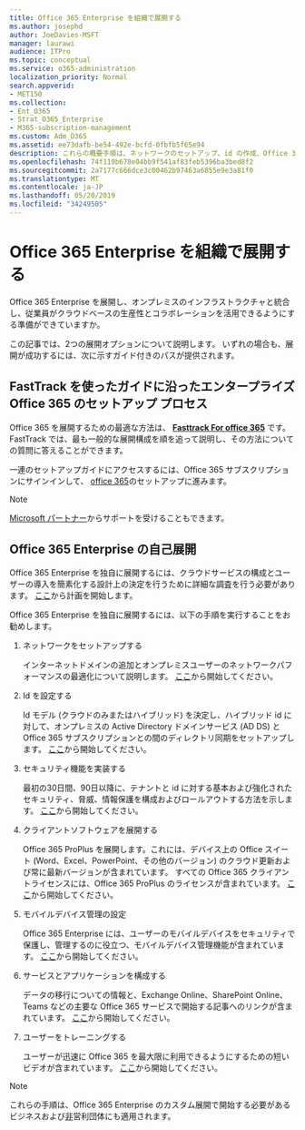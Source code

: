 ```yaml
---
title: Office 365 Enterprise を組織で展開する
ms.author: josephd
author: JoeDavies-MSFT
manager: laurawi
audience: ITPro
ms.topic: conceptual
ms.service: o365-administration
localization_priority: Normal
search.appverid:
- MET150
ms.collection:
- Ent_O365
- Strat_O365_Enterprise
- M365-subscription-management
ms.custom: Adm_O365
ms.assetid: ee73dafb-be54-492e-bcfd-0fbfb5f65e94
description: これらの概要手順は、ネットワークのセットアップ、id の作成、Office 365 ProPlus の展開、データの移行、組織内のユーザーが Office 365 の使用を開始する際に役立つように設計されています。
ms.openlocfilehash: 74f119b678e04bb9f541af83feb5396ba3bed8f2
ms.sourcegitcommit: 2a7177c666dce3c00462b97463a6855e9e3a81f0
ms.translationtype: MT
ms.contentlocale: ja-JP
ms.lasthandoff: 05/20/2019
ms.locfileid: "34249505"
---
```

# <a name="deploy-office-365-enterprise-for-your-organization"></a>Office 365 Enterprise を組織で展開する

Office 365 Enterprise を展開し、オンプレミスのインフラストラクチャと統合し、従業員がクラウドベースの生産性とコラボレーションを活用できるようにする準備ができていますか。

この記事では、2つの展開オプションについて説明します。 いずれの場合も、展開が成功するには、次に示すガイド付きのパスが提供されます。

## <a name="guided-enterprise-office-365-setup-process-with-fasttrack"></a>FastTrack を使ったガイドに沿ったエンタープライズ Office 365 のセットアップ プロセス

Office 365 を展開するための最適な方法は、 **[Fasttrack For office 365](https://docs.microsoft.com/fasttrack/O365-fasttrack-benefit-for-office-365)** です。 FastTrack では、最も一般的な展開構成を順を追って説明し、その方法についての質問に答えることができます。 

一連のセットアップガイドにアクセスするには、Office 365 サブスクリプションにサインインして、 [office 365](https://aka.ms/o365fasttrack)のセットアップに進みます。

>[!Note]
>[Microsoft パートナー](https://www.microsoft.com/solution-providers/home)からサポートを受けることもできます。
>

## <a name="self-deployment-of-office-365-enterprise"></a>Office 365 Enterprise の自己展開

Office 365 Enterprise を独自に展開するには、クラウドサービスの構成とユーザーの導入を簡素化する設計上の決定を行うために詳細な調査を行う必要があります。 [ここ](get-your-organization-ready-for-office-365.md)から計画を開始します。

Office 365 Enterprise を独自に展開するには、以下の手順を実行することをお勧めします。

1. ネットワークをセットアップする

   インターネットドメインの追加とオンプレミスユーザーのネットワークパフォーマンスの最適化について説明します。 [ここ](set-up-network-for-office-365.md)から開始してください。
 
2. Id を設定する

   Id モデル (クラウドのみまたはハイブリッド) を決定し、ハイブリッド id に対して、オンプレミスの Active Directory ドメインサービス (AD DS) と Office 365 サブスクリプションとの間のディレクトリ同期をセットアップします。 [ここ](protect-your-global-administrator-accounts.md)から開始してください。

3. セキュリティ機能を実装する

   最初の30日間、90日以降に、テナントと id に対する基本および強化されたセキュリティ、脅威、情報保護を構成およびロールアウトする方法を示します。 [ここ](https://docs.microsoft.com/office365/securitycompliance/security-roadmap)から開始してください。
 
4. クライアントソフトウェアを展開する

   Office 365 ProPlus を展開します。これには、デバイス上の Office スイート (Word、Excel、PowerPoint、その他のバージョン) のクラウド更新および常に最新バージョンが含まれています。 すべての Office 365 クライアントライセンスには、Office 365 ProPlus のライセンスが含まれています。 [ここ](https://docs.microsoft.com/DeployOffice/deployment-guide-for-office-365-proplus)から開始してください。
 
5. モバイルデバイス管理の設定

   Office 365 Enterprise には、ユーザーのモバイルデバイスをセキュリティで保護し、管理するのに役立つ、モバイルデバイス管理機能が含まれています。 [ここ](https://support.office.com/article/set-up-mobile-device-management-mdm-in-office-365-dd892318-bc44-4eb1-af00-9db5430be3cd)から開始してください。
 
6. サービスとアプリケーションを構成する

   データの移行についての情報と、Exchange Online、SharePoint Online、Teams などの主要な Office 365 サービスで開始する記事へのリンクが含まれています。 [ここ](configure-services-and-applications.md)から開始してください。
 
7. ユーザーをトレーニングする

   ユーザーが迅速に Office 365 を最大限に利用できるようにするための短いビデオが含まれています。 [ここ](https://docs.microsoft.com/office365/admin/admin-overview/get-started-with-office-365#training-resources-for-your-users)から開始してください。
 

>[!Note]
>これらの手順は、Office 365 Enterprise のカスタム展開で開始する必要があるビジネスおよび[非](https://go.microsoft.com/fwlink/?LinkId=627221)営利団体にも適用されます。 
>
